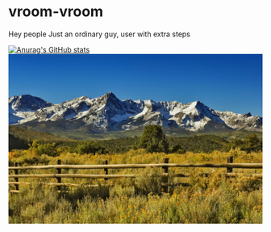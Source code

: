 # vroom-vroom
Hey people 
Just an ordinary guy, user with extra steps 

[![Anurag's GitHub stats](https://github-readme-stats.vercel.app/api?username=xeldrago)](https://github.com/anuraghazra/github-readme-stats)
![The San Juan Mountains are beautiful!](san-juan-mountains.jpg "These are some awesome mountains...")